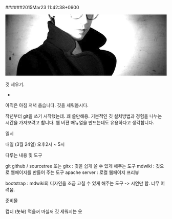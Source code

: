 
######2015Mar23 11:42:38+0900

![](../data/e6ab006f974835abbe5b638bb8aa9244.jpg)

깃 세우기.

-

아직은 아침 저녁 춥습니다. 깃을 세워봅시다.

작년부터 git을 쓰기 시작했는데. 꽤 쓸만해용. 기본적인 깃 설치방법과 경험을 나누는 시간을 가져보려고 합니다. 웹 버젼 매뉴얼을 만드는데도 유용하다고 생각합니다.

일시

내일 (3월 24일)
오후2시 ~ 5시

다루는 내용 및 도구

git
github / sourcetree 또는 gitx : 깃을 쉽게 쓸 수 있게 해주는 도구
mdwiki : 깃으로 웹페이지를 만들어 주는 도구
apache server : 로컬 웹페이지 프리뷰

bootstrap : mdwiki의 디자인을 조금 고칠 수 있게 해주는 도구 -> 시연만 함. 너무 어려움.

준비물

컴터 (놋북)
먹을꺼
마실꺼
깃 세워지는 옷
